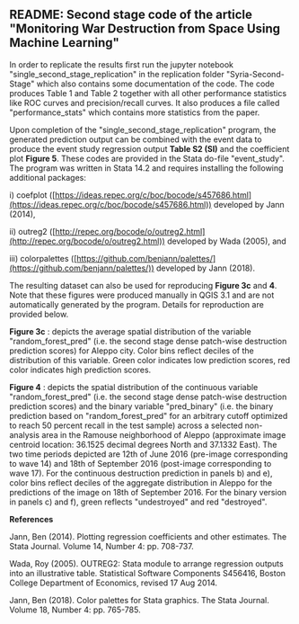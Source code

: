 ## README: Second stage code of the article &quot;Monitoring War Destruction from Space Using Machine Learning&quot;

In order to replicate the results first run the jupyter notebook &quot;single\_second\_stage\_replication&quot; in the replication folder &quot;Syria-Second-Stage&quot; which also contains some documentation of the code. The code produces Table 1 and Table 2 together with all other performance statistics like ROC curves and precision/recall curves. It also produces a file called &quot;performance\_stats&quot; which contains more statistics from the paper.

Upon completion of the &quot;single\_second\_stage\_replication&quot; program, the generated prediction output can be combined with the event data to produce the event study regression output **Table S2 (SI)** and the coefficient plot **Figure 5**. These codes are provided in the Stata do-file &quot;event\_study&quot;. The program was written in Stata 14.2 and requires installing the following additional packages:

i) coefplot ([https://ideas.repec.org/c/boc/bocode/s457686.html](https://ideas.repec.org/c/boc/bocode/s457686.html)) developed by Jann (2014),

ii) outreg2 ([http://repec.org/bocode/o/outreg2.html](http://repec.org/bocode/o/outreg2.html)) developed by Wada (2005), and

iii) colorpalettes ([https://github.com/benjann/palettes/](https://github.com/benjann/palettes/)) developed by Jann (2018).

The resulting dataset can also be used for reproducing **Figure 3c** and **4**. Note that these figures were produced manually in QGIS 3.1 and are not automatically generated by the program. Details for reproduction are provided below.

**Figure 3c** : depicts the average spatial distribution of the variable &quot;random\_forest\_pred&quot; (i.e. the second stage dense patch-wise destruction prediction scores) for Aleppo city. Color bins reflect deciles of the distribution of this variable. Green color indicates low prediction scores, red color indicates high prediction scores.

**Figure 4** : depicts the spatial distribution of the continuous variable &quot;random\_forest\_pred&quot; (i.e. the second stage dense patch-wise destruction prediction scores) and the binary variable &quot;pred\_binary&quot; (i.e. the binary prediction based on &quot;random\_forest\_pred&quot; for an arbitrary cutoff optimized to reach 50 percent recall in the test sample) across a selected non-analysis area in the Ramouse neighborhood of Aleppo (approximate image centroid location: 36.1525 decimal degrees North and 37.1332 East). The two time periods depicted are 12th of June 2016 (pre-image corresponding to wave 14) and 18th of September 2016 (post-image corresponding to wave 17). For the continuous destruction prediction in panels b) and e), color bins reflect deciles of the aggregate distribution in Aleppo for the predictions of the image on 18th of September 2016. For the binary version in panels c) and f), green reflects &quot;undestroyed&quot; and red &quot;destroyed&quot;.

**References**

Jann, Ben (2014). Plotting regression coefficients and other estimates. The Stata Journal. Volume 14, Number 4: pp. 708-737.

Wada, Roy (2005). OUTREG2: Stata module to arrange regression outputs into an illustrative table. Statistical Software Components S456416, Boston College Department of Economics, revised 17 Aug 2014.

Jann, Ben (2018). Color palettes for Stata graphics. The Stata Journal. Volume 18, Number 4: pp. 765-785.
